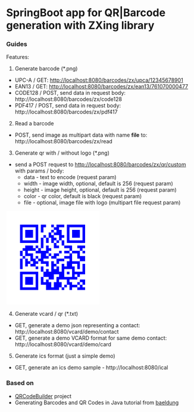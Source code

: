 # SpringBoot app for QR|Barcode generation with ZXing library

### Guides
Features:

1. Generate barcode (*.png)
* UPC-A / GET: [http://localhost:8080/barcodes/zx/upca/12345678901](http://localhost:8080/barcodes/zx/upca/12345678901)
* EAN13 / GET: [http://localhost:8080/barcodes/zx/ean13/761070000477](http://localhost:8080/barcodes/zx/ean13/761070000477)
* CODE128 / POST, send data in request body: http://localhost:8080/barcodes/zx/code128
* PDF417 / POST, send data in request body: http://localhost:8080/barcodes/zx/pdf417
2. Read a barcode 
* POST, send image as multipart data with name **file** to: http://localhost:8080/barcodes/zx/read
3. Generate qr with / without logo (*.png)
* send a POST request to [http://localhost:8080/barcodes/zx/qr/custom](http://localhost:8080/barcodes/zx/qr/custom) with params / body:
  * data - text to encode (request param)
  * width - image width, optional, default is 256 (request param)
  * height - image height, optional, default is 256 (request param)
  * color - qr color, default is black (request param)
  * file - optional, image file with logo (multipart file request param)

![# QR Example](screens/screen1.png)

4. Generate vcard / qr (*.txt)
* GET, generate a demo json representing a contact: http://localhost:8080/vcard/demo/contact
* GET, generate a demo VCARD format for same demo contact: http://localhost:8080/vcard/demo/card
5. Generate ics format (just a simple demo)
* GET, generate an ics demo sample - http://localhost:8080/ical

### Based on
* [QRCodeBuilder](https://github.com/skrymer/qrbuilder) project
* Generating Barcodes and QR Codes in Java tutorial from [baeldung](https://www.baeldung.com/java-generating-barcodes-qr-codes)